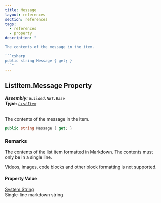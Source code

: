 ```yaml
---
title: Message
layout: references
section: references
tags:
  - references
  - property
description: "

The contents of the message in the item.

```csharp
public string Message { get; }
```"
---
```


## ListItem.Message Property
###### **Assembly:** `Guilded.NET.Base`<br/>**Type:** [`ListItem`](ListItem 'Guilded.NET.Base.Content.ListItem')

The contents of the message in the item.

```csharp
public string Message { get; }
```

### Remarks
  
The contents of the list item formatted in Markdown. The contents must only be in a single line.  
  
Videos, images, code blocks and other block formatting is not supported.

#### Property Value
[System.String](https://docs.microsoft.com/en-us/dotnet/api/System.String 'System.String')  
Single-line markdown string
